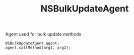 ﻿---
uid: crmscript_ref_NSBulkUpdateAgent
title: NSBulkUpdateAgent
intellisense: Void.NSBulkUpdateAgent
keywords: NSBulkUpdateAgent
so.topic: reference
---

Agent used for bulk update methods

```crmscript
NSBulkUpdateAgent agent;
agent.callMethod(arg1, arg2);
```
